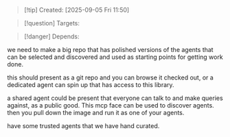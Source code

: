 
>[!tip] Created: [2025-09-05 Fri 11:50]

>[!question] Targets: 

>[!danger] Depends: 

we need to make a big repo that has polished versions of the agents that can be selected and discovered and used as starting points for getting work done.

this should present as a git repo and you can browse it checked out, or a dedicated agent can spin up that has access to this library.

a shared agent could be present that everyone can talk to and make queries against, as a public good.  This mcp face can be used to discover agents.  then you pull down the image and run it as one of your agents.

have some trusted agents that we have hand curated.